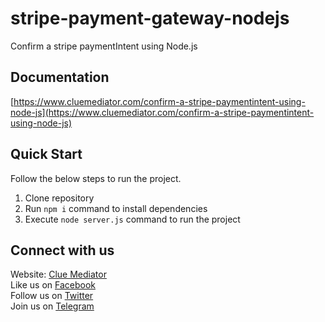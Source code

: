 # stripe-payment-gateway-nodejs
Confirm a stripe paymentIntent using Node.js

## Documentation

[https://www.cluemediator.com/confirm-a-stripe-paymentintent-using-node-js](https://www.cluemediator.com/confirm-a-stripe-paymentintent-using-node-js)

## Quick Start

Follow the below steps to run the project.

1. Clone repository
2. Run `npm i` command to install dependencies
3. Execute `node server.js` command to run the project

## Connect with us

Website: [Clue Mediator](https://www.cluemediator.com)  
Like us on [Facebook](https://www.facebook.com/thecluemediator)  
Follow us on [Twitter](https://twitter.com/cluemediator)  
Join us on [Telegram](https://t.me/cluemediator)